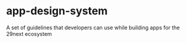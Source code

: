 # app-design-system
A set of guidelines that developers can use while building apps for the 29next ecosystem
